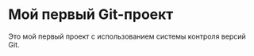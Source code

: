    # Мой первый Git-проект

   Это мой первый проект с использованием системы контроля версий Git.
   ```
 
